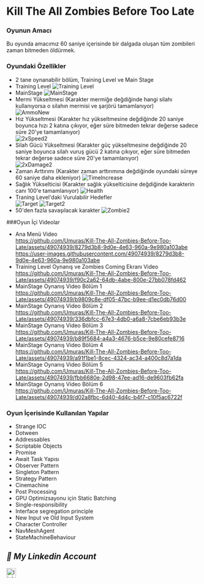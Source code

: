 # Kill The All Zombies Before Too Late
### Oyunun Amacı <br/>
Bu oyunda amacımız 60 saniye içerisinde bir dalgada oluşan tüm zombileri zaman bitmeden öldürmek.
### Oyundaki Özellikler
- 2 tane oynanabilir bölüm, Training Level ve Main Stage
- Training Level
![Training Level](https://github.com/Umuras/Kill-The-All-Zombies-Before-Too-Late/assets/49074939/394a456d-de22-4dc5-82c0-e9b8c867bfa4)
- MainStage
![MainStage](https://github.com/Umuras/Kill-The-All-Zombies-Before-Too-Late/assets/49074939/b3a5a2a8-f20b-4515-9082-f317bf1e2b73)
- Mermi Yükseltmesi (Karakter mermiğe değdiğinde hangi silahı kullanıyorsa o silahın mermisi ve şarjörü tamamlanıyor) <br/>
![AmmoNew](https://github.com/Umuras/Kill-The-All-Zombies-Before-Too-Late/assets/49074939/7eef8ee7-5cf5-46d4-a06c-d44b29c99269)
- Hız Yükseltmesi (Karakter hız yükseltmesine değdiğinde 20 saniye boyunca hızı 2 katına çıkıyor, eğer süre bitmeden tekrar değerse sadece süre 20'ye tamamlanıyor) <br/>
![2xSpeed2](https://github.com/Umuras/Kill-The-All-Zombies-Before-Too-Late/assets/49074939/1b2f767a-540c-43f1-80a6-6e39a8283683)
- Silah Gücü Yükseltmesi (Karakter güç yükseltmesine değdiğinde 20 saniye boyunca silah vuruş gücü 2 katına çıkıyor, eğer süre bitmeden tekrar değerse sadece süre 20'ye tamamlanıyor) <br/>
![2xDamage2](https://github.com/Umuras/Kill-The-All-Zombies-Before-Too-Late/assets/49074939/d268f159-aaab-4037-8a0f-9fb7fe9c0bf9)
- Zaman Arttırımı (Karakter zaman arttırımına değdiğinde oyundaki süreye 60 saniye daha ekleniyor)
![TimeIncrease](https://github.com/Umuras/Kill-The-All-Zombies-Before-Too-Late/assets/49074939/dddc2893-af1e-465b-918b-21710debe940)
- Sağlık Yükselticisi (Karakter sağlık yükselticisine değdiğinde karakterin canı 100'e tamamlanıyor)
![Health](https://github.com/Umuras/Kill-The-All-Zombies-Before-Too-Late/assets/49074939/f61fad19-27eb-4eff-ada0-4bec0cba5eff)
- Traning Level'daki Vurulabilir Hedefler <br/>
![Target](https://github.com/Umuras/Kill-The-All-Zombies-Before-Too-Late/assets/49074939/dadc637d-4f2a-4bff-95a5-f214948bdb71) ![Target2](https://github.com/Umuras/Kill-The-All-Zombies-Before-Too-Late/assets/49074939/3fa09755-78b9-4b80-8f26-8c867789ff84)
- 50'den fazla savaşılacak karakter
![Zombie2](https://github.com/Umuras/Kill-The-All-Zombies-Before-Too-Late/assets/49074939/1171f42d-e455-4f30-92d1-851ea142db70)

###Oyun İçi Videolar
- Ana Menü Video <br/>
https://github.com/Umuras/Kill-The-All-Zombies-Before-Too-Late/assets/49074939/8279d3b8-9d0e-4e63-960a-9e980a103abe
https://user-images.githubusercontent.com/49074939/8279d3b8-9d0e-4e63-960a-9e980a103abe
- Training Level Oynanış ve Zombies Coming Ekranı Video <br/>
https://github.com/Umuras/Kill-The-All-Zombies-Before-Too-Late/assets/49074939/f90c2a62-64db-4abe-800e-27bb078fd462
- MainStage Oynanış Video Bölüm 1 <br/>
https://github.com/Umuras/Kill-The-All-Zombies-Before-Too-Late/assets/49074939/b9809c8e-df05-47bc-b9ee-d1ec0db76d00
- MainStage Oynanış Video Bölüm 2 <br/>
https://github.com/Umuras/Kill-The-All-Zombies-Before-Too-Late/assets/49074939/336dbfcc-67e3-4db0-a6a8-7cbe6eb93b3e
- MainStage Oynanış Video Bölüm 3 <br/>
https://github.com/Umuras/Kill-The-All-Zombies-Before-Too-Late/assets/49074939/b89f5684-a4a3-4676-b5ce-9e80cefe8716
- MainStage Oynanış Video Bölüm 4 <br/>
https://github.com/Umuras/Kill-The-All-Zombies-Before-Too-Late/assets/49074939/a91f1be1-8cec-4324-ac34-a400c8d7a1da
- MainStage Oynanış Video Bölüm 5 <br/>
https://github.com/Umuras/Kill-The-All-Zombies-Before-Too-Late/assets/49074939/fbb6680e-2d98-47ee-ad16-de9603fb62fa
- MainStage Oynanış Video Bölüm 6 <br/>
https://github.com/Umuras/Kill-The-All-Zombies-Before-Too-Late/assets/49074939/d02a8fbc-6d40-4d4c-b4f7-c10f5ac6722f

### Oyun İçerisinde Kullanılan Yapılar
- Strange IOC
- Dotween
- Addressables
- Scriptable Objects
- Promise
- Await Task Yapısı
- Observer Pattern
- Singleton Pattern
- Strategy Pattern
- Cinemachine
- Post Processing
- GPU Optimizsayonu için Static Batching
- Single-responsibility
- Interface segregation principle
- New Input ve Old Input System
- Character Controller
- NavMeshAgent
- StateMachineBehaviour

## ***🔗 My Linkedin Account***
<a href="https://www.linkedin.com/in/ali-umur-kucur-2190911b6/" target="_blank">
<img src=https://img.shields.io/badge/linkedin-%231E77B5.svg?&style=for-the-badge&logo=linkedin&logoColor=white alt=linkedin style="margin-bottom: 5px;"height="25" />
